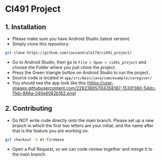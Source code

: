 
# CI491 Project


## 1. Installation
- Please make sure you have Android Studio (latest version) 
- Simply clone this repository: 
```bash
git clone https://github.com/cassandrale179/ci491_project/ 
``` 
- Go to Android Studio, then go to `File > Open > ci491_project` and choose the Folder where you just clone the project. 
- Press the Green triangle button on Android Studio to run the project. 
- Source code is located in `app/src/main/java/com/example/caregiver/` 
- You should see the app look like this (https://user-images.githubusercontent.com/22923895/104358187-1530f380-54dc-11eb-866a-240e6062b162.png) 

## 2. Contributing
- Do NOT write code directly onto the main branch. Please set up a new branch in which the first two letters are your initial, and
the name after that is the feature you are working on.
```bash
git checkout -b ml-firebase
```
- Open a Pull Request, so we can code-review together and merge it to the main branch.
